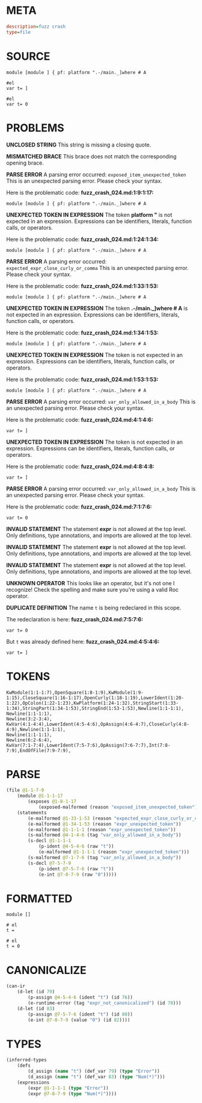 # META
~~~ini
description=fuzz crash
type=file
~~~
# SOURCE
~~~roc
module [module ] { pf: platform ".-/main._]where # A

#el
var t= ]

#el
var t= 0
~~~
# PROBLEMS
**UNCLOSED STRING**
This string is missing a closing quote.

**MISMATCHED BRACE**
This brace does not match the corresponding opening brace.

**PARSE ERROR**
A parsing error occurred: `exposed_item_unexpected_token`
This is an unexpected parsing error. Please check your syntax.

Here is the problematic code:
**fuzz_crash_024.md:1:9:1:17:**
```roc
module [module ] { pf: platform ".-/main._]where # A
```


**UNEXPECTED TOKEN IN EXPRESSION**
The token **platform "** is not expected in an expression.
Expressions can be identifiers, literals, function calls, or operators.

Here is the problematic code:
**fuzz_crash_024.md:1:24:1:34:**
```roc
module [module ] { pf: platform ".-/main._]where # A
```


**PARSE ERROR**
A parsing error occurred: `expected_expr_close_curly_or_comma`
This is an unexpected parsing error. Please check your syntax.

Here is the problematic code:
**fuzz_crash_024.md:1:33:1:53:**
```roc
module [module ] { pf: platform ".-/main._]where # A
```


**UNEXPECTED TOKEN IN EXPRESSION**
The token **.-/main._]where # A** is not expected in an expression.
Expressions can be identifiers, literals, function calls, or operators.

Here is the problematic code:
**fuzz_crash_024.md:1:34:1:53:**
```roc
module [module ] { pf: platform ".-/main._]where # A
```


**UNEXPECTED TOKEN IN EXPRESSION**
The token  is not expected in an expression.
Expressions can be identifiers, literals, function calls, or operators.

Here is the problematic code:
**fuzz_crash_024.md:1:53:1:53:**
```roc
module [module ] { pf: platform ".-/main._]where # A
```


**PARSE ERROR**
A parsing error occurred: `var_only_allowed_in_a_body`
This is an unexpected parsing error. Please check your syntax.

Here is the problematic code:
**fuzz_crash_024.md:4:1:4:6:**
```roc
var t= ]
```


**UNEXPECTED TOKEN IN EXPRESSION**
The token  is not expected in an expression.
Expressions can be identifiers, literals, function calls, or operators.

Here is the problematic code:
**fuzz_crash_024.md:4:8:4:8:**
```roc
var t= ]
```


**PARSE ERROR**
A parsing error occurred: `var_only_allowed_in_a_body`
This is an unexpected parsing error. Please check your syntax.

Here is the problematic code:
**fuzz_crash_024.md:7:1:7:6:**
```roc
var t= 0
```


**INVALID STATEMENT**
The statement **expr** is not allowed at the top level.
Only definitions, type annotations, and imports are allowed at the top level.

**INVALID STATEMENT**
The statement **expr** is not allowed at the top level.
Only definitions, type annotations, and imports are allowed at the top level.

**INVALID STATEMENT**
The statement **expr** is not allowed at the top level.
Only definitions, type annotations, and imports are allowed at the top level.

**UNKNOWN OPERATOR**
This looks like an operator, but it's not one I recognize!
Check the spelling and make sure you're using a valid Roc operator.

**DUPLICATE DEFINITION**
The name `t` is being redeclared in this scope.

The redeclaration is here:
**fuzz_crash_024.md:7:5:7:6:**
```roc
var t= 0
```

But `t` was already defined here:
**fuzz_crash_024.md:4:5:4:6:**
```roc
var t= ]
```


# TOKENS
~~~zig
KwModule(1:1-1:7),OpenSquare(1:8-1:9),KwModule(1:9-1:15),CloseSquare(1:16-1:17),OpenCurly(1:18-1:19),LowerIdent(1:20-1:22),OpColon(1:22-1:23),KwPlatform(1:24-1:32),StringStart(1:33-1:34),StringPart(1:34-1:53),StringEnd(1:53-1:53),Newline(1:1-1:1),
Newline(1:1-1:1),
Newline(3:2-3:4),
KwVar(4:1-4:4),LowerIdent(4:5-4:6),OpAssign(4:6-4:7),CloseCurly(4:8-4:9),Newline(1:1-1:1),
Newline(1:1-1:1),
Newline(6:2-6:4),
KwVar(7:1-7:4),LowerIdent(7:5-7:6),OpAssign(7:6-7:7),Int(7:8-7:9),EndOfFile(7:9-7:9),
~~~
# PARSE
~~~clojure
(file @1-1-7-9
	(module @1-1-1-17
		(exposes @1-8-1-17
			(exposed-malformed (reason "exposed_item_unexpected_token") @1-9-1-17)))
	(statements
		(e-malformed @1-33-1-53 (reason "expected_expr_close_curly_or_comma"))
		(e-malformed @1-34-1-53 (reason "expr_unexpected_token"))
		(e-malformed @1-1-1-1 (reason "expr_unexpected_token"))
		(s-malformed @4-1-4-6 (tag "var_only_allowed_in_a_body"))
		(s-decl @1-1-1-1
			(p-ident @4-5-4-6 (raw "t"))
			(e-malformed @1-1-1-1 (reason "expr_unexpected_token")))
		(s-malformed @7-1-7-6 (tag "var_only_allowed_in_a_body"))
		(s-decl @7-5-7-9
			(p-ident @7-5-7-6 (raw "t"))
			(e-int @7-8-7-9 (raw "0")))))
~~~
# FORMATTED
~~~roc
module []

# el
t = 

# el
t = 0
~~~
# CANONICALIZE
~~~clojure
(can-ir
	(d-let (id 79)
		(p-assign @4-5-4-6 (ident "t") (id 76))
		(e-runtime-error (tag "expr_not_canonicalized") (id 78)))
	(d-let (id 83)
		(p-assign @7-5-7-6 (ident "t") (id 80))
		(e-int @7-8-7-9 (value "0") (id 82))))
~~~
# TYPES
~~~clojure
(inferred-types
	(defs
		(d_assign (name "t") (def_var 79) (type "Error"))
		(d_assign (name "t") (def_var 83) (type "Num(*)")))
	(expressions
		(expr @1-1-1-1 (type "Error"))
		(expr @7-8-7-9 (type "Num(*)"))))
~~~
